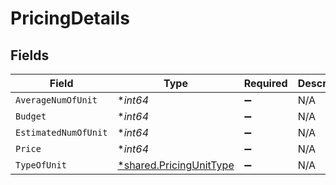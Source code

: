 # PricingDetails


## Fields

| Field                                                             | Type                                                              | Required                                                          | Description                                                       |
| ----------------------------------------------------------------- | ----------------------------------------------------------------- | ----------------------------------------------------------------- | ----------------------------------------------------------------- |
| `AverageNumOfUnit`                                                | **int64*                                                          | :heavy_minus_sign:                                                | N/A                                                               |
| `Budget`                                                          | **int64*                                                          | :heavy_minus_sign:                                                | N/A                                                               |
| `EstimatedNumOfUnit`                                              | **int64*                                                          | :heavy_minus_sign:                                                | N/A                                                               |
| `Price`                                                           | **int64*                                                          | :heavy_minus_sign:                                                | N/A                                                               |
| `TypeOfUnit`                                                      | [*shared.PricingUnitType](../../models/shared/pricingunittype.md) | :heavy_minus_sign:                                                | N/A                                                               |